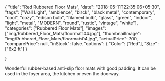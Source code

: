 {
    "title": "Red Rubbered Floor Mats",
    "date": "2018-05-11T22:35:06+05:30",
    "tags": ["Wall Light", "ambience", "black", "black metal", "contemporary", "cool", "cozy", "edison bulb", "filament bulb", "glass", "green", "indoor", "light", "metal", "MODERN", "round", "rustic", "vintage", "white"],
    "categories": ["Rubbered Floor Mats"],
    "images": ["img/Rubbered_Floor_Mats/floormats04.jpg"],
    "thumbnailImage": "img/Rubbered_Floor_Mats/floormats04.jpg",
    "actualPrice": 700,
    "comparePrice": null,
    "inStock": false,
    "options": {
            "Color": ["Red"],
            "Size" : ["6x2 ft"]
    }
   
}

Wonderful rubber-based anti-slip floor mats with good padding. It can be used in the foyer area, the kitchen or even the doorway.
